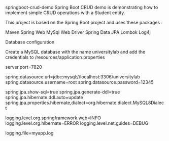 springboot-crud-demo
Spring Boot CRUD demo is demonstrating how to implement simple CRUD operations with a Student entity.

This project is based on the Spring Boot project and uses these packages :

Maven
Spring Web
MySql Web Driver
Spring Data JPA
Lombok
Log4j



Database configuration

Create a MySQL database with the name universitylab and add the credentials to /resources/application.properties

server.port=7820

spring.datasource.url=jdbc:mysql://localhost:3306/universitylab
spring.datasource.username=root
spring.datasource.password=12345

spring.jpa.show-sql=true
spring.jpa.generate-ddl=true
spring.jpa.hibernate.ddl.auto=update
spring.jpa.properties.hibernate,dialect=org.hibernate.dialect.MySQL8Dialect

logging.level.org.springframework.web=INFO
logging.level.org.hibernate=ERROR
logging.level.net.guides=DEBUG

logging.file=myapp.log

